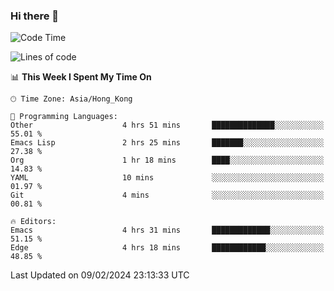 ### Hi there 👋

<!--
**nicehiro/nicehiro** is a ✨ _special_ ✨ repository because its `README.md` (this file) appears on your GitHub profile.

Here are some ideas to get you started:

- 🔭 I’m currently working on ...
- 🌱 I’m currently learning ...
- 👯 I’m looking to collaborate on ...
- 🤔 I’m looking for help with ...
- 💬 Ask me about ...
- 📫 How to reach me: ...
- 😄 Pronouns: ...
- ⚡ Fun fact: ...
-->

<!--START_SECTION:waka-->
![Code Time](http://img.shields.io/badge/Code%20Time-224%20hrs-blue)

![Lines of code](https://img.shields.io/badge/From%20Hello%20World%20I%27ve%20Written-2.6%20million%20lines%20of%20code-blue)

📊 **This Week I Spent My Time On** 

```text
🕑︎ Time Zone: Asia/Hong_Kong

💬 Programming Languages: 
Other                    4 hrs 51 mins       ██████████████░░░░░░░░░░░   55.01 % 
Emacs Lisp               2 hrs 25 mins       ███████░░░░░░░░░░░░░░░░░░   27.38 % 
Org                      1 hr 18 mins        ████░░░░░░░░░░░░░░░░░░░░░   14.83 % 
YAML                     10 mins             ░░░░░░░░░░░░░░░░░░░░░░░░░   01.97 % 
Git                      4 mins              ░░░░░░░░░░░░░░░░░░░░░░░░░   00.81 % 

🔥 Editors: 
Emacs                    4 hrs 31 mins       █████████████░░░░░░░░░░░░   51.15 % 
Edge                     4 hrs 18 mins       ████████████░░░░░░░░░░░░░   48.85 % 
```


 Last Updated on 09/02/2024 23:13:33 UTC
<!--END_SECTION:waka-->
